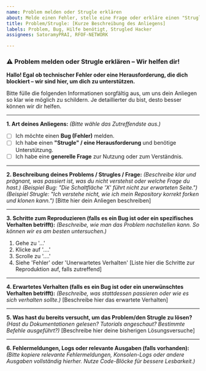 ```yaml
---
name: Problem melden oder Strugle erklären
about: Melde einen Fehler, stelle eine Frage oder erkläre einen "Strugle" für Unterstützung.
title: Problem/Strugle: [Kurze Beschreibung des Anliegens]
labels: Problem, Bug, Hilfe benötigt, Strugled Hacker
assignees: SatoramyPRAI, RFOF-NETWORK

---
```


### ⚠️ Problem melden oder Strugle erklären – Wir helfen dir!

**Hallo! Egal ob technischer Fehler oder eine Herausforderung, die dich blockiert – wir sind hier, um dich zu unterstützen.**

Bitte fülle die folgenden Informationen sorgfältig aus, um uns dein Anliegen so klar wie möglich zu schildern. Je detaillierter du bist, desto besser können wir dir helfen.

---

**1. Art deines Anliegens:**
*(Bitte wähle das Zutreffendste aus.)*
- [ ] Ich möchte einen **Bug (Fehler)** melden.
- [ ] Ich habe einen **"Strugle" / eine Herausforderung** und benötige Unterstützung.
- [ ] Ich habe eine **generelle Frage** zur Nutzung oder zum Verständnis.

---

**2. Beschreibung deines Problems / Strugles / Frage:**
*(Beschreibe klar und prägnant, was passiert ist, was du nicht verstehst oder welche Frage du hast.)*
*(Beispiel Bug: "Die Schaltfläche 'X' führt nicht zur erwarteten Seite.")*
*(Beispiel Strugle: "Ich verstehe nicht, wie ich mein Repository korrekt forken und klonen kann.")*
[Bitte hier dein Anliegen beschreiben]

---

**3. Schritte zum Reproduzieren (falls es ein Bug ist oder ein spezifisches Verhalten betrifft):**
*(Beschreibe, wie man das Problem nachstellen kann. So können wir es am besten untersuchen.)*
1. Gehe zu '...'
2. Klicke auf '....'
3. Scrolle zu '....'
4. Siehe 'Fehler' oder 'Unerwartetes Verhalten'
[Liste hier die Schritte zur Reproduktion auf, falls zutreffend]

---

**4. Erwartetes Verhalten (falls es ein Bug ist oder ein unerwünschtes Verhalten betrifft):**
*(Beschreibe, was stattdessen passieren oder wie es sich verhalten sollte.)*
[Beschreibe hier das erwartete Verhalten]

---

**5. Was hast du bereits versucht, um das Problem/den Strugle zu lösen?**
*(Hast du Dokumentationen gelesen? Tutorials angeschaut? Bestimmte Befehle ausgeführt?)*
[Beschreibe hier deine bisherigen Lösungsversuche]

---

**6. Fehlermeldungen, Logs oder relevante Ausgaben (falls vorhanden):**
*(Bitte kopiere relevante Fehlermeldungen, Konsolen-Logs oder andere Ausgaben vollständig hierher. Nutze Code-Blöcke für bessere Lesbarkeit.)*

